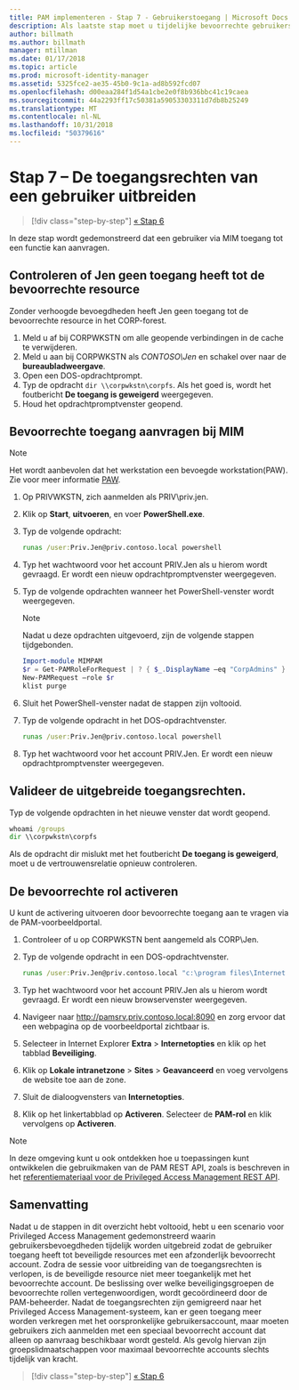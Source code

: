 ```yaml
---
title: PAM implementeren - Stap 7 - Gebruikerstoegang | Microsoft Docs
description: Als laatste stap moet u tijdelijke bevoorrechte gebruikerstoegang opgeven om aan te tonen dat de Privileged Access Management-implementatie is gelukt.
author: billmath
ms.author: billmath
manager: mtillman
ms.date: 01/17/2018
ms.topic: article
ms.prod: microsoft-identity-manager
ms.assetid: 5325fce2-ae35-45b0-9c1a-ad8b592fcd07
ms.openlocfilehash: d00eaa284f1d54a1cbe2e0f8b936bbc41c19caea
ms.sourcegitcommit: 44a2293ff17c50381a59053303311d7db8b25249
ms.translationtype: MT
ms.contentlocale: nl-NL
ms.lasthandoff: 10/31/2018
ms.locfileid: "50379616"
---
```

# <a name="step-7--elevate-a-users-access"></a>Stap 7 – De toegangsrechten van een gebruiker uitbreiden

> [!div class="step-by-step"]
> [« Stap 6 ](step-6-transition-group-to-pam.md)


In deze stap wordt gedemonstreerd dat een gebruiker via MIM toegang tot een functie kan aanvragen.

## <a name="verify-that-jen-cannot-access-the-privileged-resource"></a>Controleren of Jen geen toegang heeft tot de bevoorrechte resource

Zonder verhoogde bevoegdheden heeft Jen geen toegang tot de bevoorrechte resource in het CORP-forest.

1. Meld u af bij CORPWKSTN om alle geopende verbindingen in de cache te verwijderen.
2. Meld u aan bij CORPWKSTN als *CONTOSO\Jen* en schakel over naar de **bureaubladweergave**.
3. Open een DOS-opdrachtprompt.
4. Typ de opdracht `dir \\corpwkstn\corpfs`. Als het goed is, wordt het foutbericht **De toegang is geweigerd** weergegeven.
5. Houd het opdrachtpromptvenster geopend.

## <a name="request-privileged-access-from-mim"></a>Bevoorrechte toegang aanvragen bij MIM

> [!NOTE]
> Het wordt aanbevolen dat het werkstation een bevoegde workstation(PAW).  Zie voor meer informatie [PAW](https://docs.microsoft.com/windows-server/identity/securing-privileged-access/privileged-access-workstations).

1. Op PRIVWKSTN, zich aanmelden als PRIV\priv.jen.
2. Klik op **Start**, **uitvoeren**, en voer **PowerShell.exe**.
3. Typ de volgende opdracht:

    ```cmd
    runas /user:Priv.Jen@priv.contoso.local powershell
    ```

2. Typ het wachtwoord voor het account PRIV.Jen als u hierom wordt gevraagd. Er wordt een nieuw opdrachtpromptvenster weergegeven.
3. Typ de volgende opdrachten wanneer het PowerShell-venster wordt weergegeven.

    > [!NOTE]
    > Nadat u deze opdrachten uitgevoerd, zijn de volgende stappen tijdgebonden.

    ```PowerShell
    Import-module MIMPAM
    $r = Get-PAMRoleForRequest | ? { $_.DisplayName –eq "CorpAdmins" }
    New-PAMRequest –role $r
    klist purge
    ```

4. Sluit het PowerShell-venster nadat de stappen zijn voltooid.
5. Typ de volgende opdracht in het DOS-opdrachtvenster.

    ```cmd
    runas /user:Priv.Jen@priv.contoso.local powershell
    ```

6. Typ het wachtwoord voor het account PRIV.Jen. Er wordt een nieuw opdrachtpromptvenster weergegeven.

## <a name="validate-the-elevated-access"></a>Valideer de uitgebreide toegangsrechten.
Typ de volgende opdrachten in het nieuwe venster dat wordt geopend.

```cmd
whoami /groups
dir \\corpwkstn\corpfs
```

Als de opdracht dir mislukt met het foutbericht **De toegang is geweigerd**, moet u de vertrouwensrelatie opnieuw controleren.

## <a name="activate-the-privileged-role"></a>De bevoorrechte rol activeren

U kunt de activering uitvoeren door bevoorrechte toegang aan te vragen via de PAM-voorbeeldportal.

1. Controleer of u op CORPWKSTN bent aangemeld als CORP\Jen.
2. Typ de volgende opdracht in een DOS-opdrachtvenster.

    ```cmd
    runas /user:Priv.Jen@priv.contoso.local "c:\program files\Internet Explorer\iexplore.exe"
    ```

3. Typ het wachtwoord voor het account PRIV.Jen als u hierom wordt gevraagd. Er wordt een nieuw browservenster weergegeven.
4. Navigeer naar http://pamsrv.priv.contoso.local:8090 en zorg ervoor dat een webpagina op de voorbeeldportal zichtbaar is.
5. Selecteer in Internet Explorer **Extra** > **Internetopties** en klik op het tabblad **Beveiliging**.
6. Klik op **Lokale intranetzone** > **Sites** > **Geavanceerd** en voeg vervolgens de website toe aan de zone.
7. Sluit de dialoogvensters van **Internetopties**.
8. Klik op het linkertabblad op **Activeren**. Selecteer de **PAM-rol** en klik vervolgens op **Activeren**.

> [!Note]
> In deze omgeving kunt u ook ontdekken hoe u toepassingen kunt ontwikkelen die gebruikmaken van de PAM REST API, zoals is beschreven in het [referentiemateriaal voor de Privileged Access Management REST API](/microsoft-identity-manager/reference/privileged-access-management-rest-api-reference).

## <a name="summary"></a>Samenvatting

Nadat u de stappen in dit overzicht hebt voltooid, hebt u een scenario voor Privileged Access Management gedemonstreerd waarin gebruikersbevoegdheden tijdelijk worden uitgebreid zodat de gebruiker toegang heeft tot beveiligde resources met een afzonderlijk bevoorrecht account. Zodra de sessie voor uitbreiding van de toegangsrechten is verlopen, is de beveiligde resource niet meer toegankelijk met het bevoorrechte account. De beslissing over welke beveiligingsgroepen de bevoorrechte rollen vertegenwoordigen, wordt gecoördineerd door de PAM-beheerder. Nadat de toegangsrechten zijn gemigreerd naar het Privileged Access Management-systeem, kan er geen toegang meer worden verkregen met het oorspronkelijke gebruikersaccount, maar moeten gebruikers zich aanmelden met een speciaal bevoorrecht account dat alleen op aanvraag beschikbaar wordt gesteld. Als gevolg hiervan zijn groepslidmaatschappen voor maximaal bevoorrechte accounts slechts tijdelijk van kracht.

> [!div class="step-by-step"]
> [« Stap 6 ](step-6-transition-group-to-pam.md)
